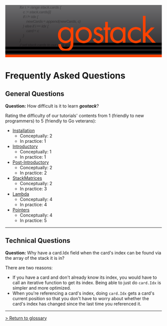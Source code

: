 ![Banner](../images/gostack_Smaller.png)

<h1>Frequently Asked Questions</h1>

<h2>General Questions</h2>

 **Question:** How difficult is it to learn ***gostack***?

 Rating the difficulty of our tutorials' contents from 1 (friendly to new programmers) to 5 (friendly to Go veterans):
 * [Installation](installation.md)
   * Conceptually: 2
   * In practice: 1
 * [Introductory](introduction.md)
   * Conceptually: 1
   * In practice: 1
 * [Post-Introductory](postIntroduction.md)
   * Conceptually: 2
   * In practice: 2
 * [StackMatrices](matrices.md)
   * Conceptually: 2
   * In practice: 3
 * [Lambda](lambda.md)
   * Conceptually: 4
   * In practice: 4
 * [Pointers](lambda.md)
   * Conceptually: 4
   * In practice: 5

---

<h2>Technical Questions</h2>

 **Question:** Why have a card.Idx field when the card's index can be found via the array of the stack it is in?

 There are two reasons:

 * If you have a card and don't already know its index, you would have to call an iterative function to get its index.  Being able to just do `card.Idx` is simpler and more optimized.
 * When you're referencing a card's index, doing `card.Idx` gets a card's current position so that you don't have to worry about whether the card's index has changed since the last time you referenced it.

 ---

 [> Return to glossary](../README.md)